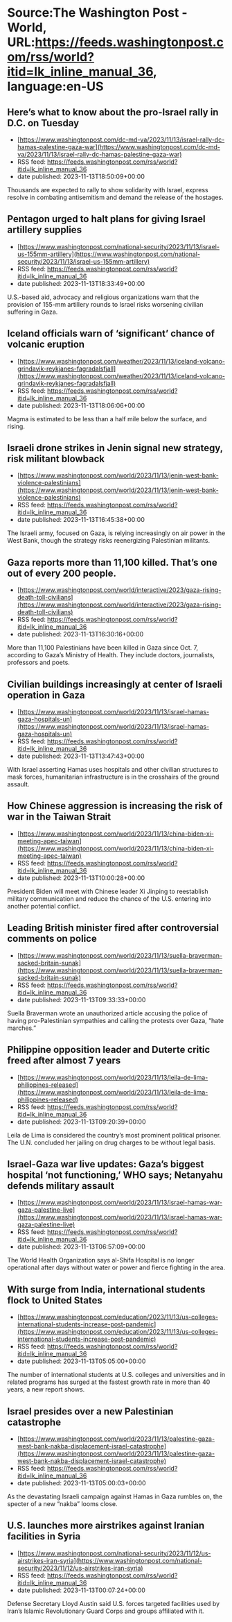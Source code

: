# Source:The Washington Post - World, URL:https://feeds.washingtonpost.com/rss/world?itid=lk_inline_manual_36, language:en-US

## Here’s what to know about the pro-Israel rally in D.C. on Tuesday
 - [https://www.washingtonpost.com/dc-md-va/2023/11/13/israel-rally-dc-hamas-palestine-gaza-war](https://www.washingtonpost.com/dc-md-va/2023/11/13/israel-rally-dc-hamas-palestine-gaza-war)
 - RSS feed: https://feeds.washingtonpost.com/rss/world?itid=lk_inline_manual_36
 - date published: 2023-11-13T18:50:09+00:00

Thousands are expected to rally to show solidarity with Israel, express resolve in combating antisemitism and demand the release of the hostages.

## Pentagon urged to halt plans for giving Israel artillery supplies
 - [https://www.washingtonpost.com/national-security/2023/11/13/israel-us-155mm-artillery](https://www.washingtonpost.com/national-security/2023/11/13/israel-us-155mm-artillery)
 - RSS feed: https://feeds.washingtonpost.com/rss/world?itid=lk_inline_manual_36
 - date published: 2023-11-13T18:33:49+00:00

U.S.-based aid, advocacy and religious organizations warn that the provision of 155-mm artillery rounds to Israel risks worsening civilian suffering in Gaza.

## Iceland officials warn of ‘significant’ chance of volcanic eruption
 - [https://www.washingtonpost.com/weather/2023/11/13/iceland-volcano-grindavik-reykjanes-fagradalsfjall](https://www.washingtonpost.com/weather/2023/11/13/iceland-volcano-grindavik-reykjanes-fagradalsfjall)
 - RSS feed: https://feeds.washingtonpost.com/rss/world?itid=lk_inline_manual_36
 - date published: 2023-11-13T18:06:06+00:00

Magma is estimated to be less than a half mile below the surface, and rising.

## Israeli drone strikes in Jenin signal new strategy, risk militant blowback
 - [https://www.washingtonpost.com/world/2023/11/13/jenin-west-bank-violence-palestinians](https://www.washingtonpost.com/world/2023/11/13/jenin-west-bank-violence-palestinians)
 - RSS feed: https://feeds.washingtonpost.com/rss/world?itid=lk_inline_manual_36
 - date published: 2023-11-13T16:45:38+00:00

The Israeli army, focused on Gaza, is relying increasingly on air power in the West Bank, though the strategy risks reenergizing Palestinian militants.

## Gaza reports more than 11,100 killed. That’s one out of every 200 people.
 - [https://www.washingtonpost.com/world/interactive/2023/gaza-rising-death-toll-civilians](https://www.washingtonpost.com/world/interactive/2023/gaza-rising-death-toll-civilians)
 - RSS feed: https://feeds.washingtonpost.com/rss/world?itid=lk_inline_manual_36
 - date published: 2023-11-13T16:30:16+00:00

More than 11,100 Palestinians have been killed in Gaza since Oct. 7, according to Gaza’s Ministry of Health. They include doctors, journalists, professors and poets.

## Civilian buildings increasingly at center of Israeli operation in Gaza
 - [https://www.washingtonpost.com/world/2023/11/13/israel-hamas-gaza-hospitals-un](https://www.washingtonpost.com/world/2023/11/13/israel-hamas-gaza-hospitals-un)
 - RSS feed: https://feeds.washingtonpost.com/rss/world?itid=lk_inline_manual_36
 - date published: 2023-11-13T13:47:43+00:00

With Israel asserting Hamas uses hospitals and other civilian structures to mask forces, humanitarian infrastructure is in the crosshairs of the ground assault.

## How Chinese aggression is increasing the risk of war in the Taiwan Strait
 - [https://www.washingtonpost.com/world/2023/11/13/china-biden-xi-meeting-apec-taiwan](https://www.washingtonpost.com/world/2023/11/13/china-biden-xi-meeting-apec-taiwan)
 - RSS feed: https://feeds.washingtonpost.com/rss/world?itid=lk_inline_manual_36
 - date published: 2023-11-13T10:00:28+00:00

President Biden will meet with Chinese leader Xi Jinping to reestablish military communication and reduce the chance of the U.S. entering into another potential conflict.

## Leading British minister fired after controversial comments on police
 - [https://www.washingtonpost.com/world/2023/11/13/suella-braverman-sacked-britain-sunak](https://www.washingtonpost.com/world/2023/11/13/suella-braverman-sacked-britain-sunak)
 - RSS feed: https://feeds.washingtonpost.com/rss/world?itid=lk_inline_manual_36
 - date published: 2023-11-13T09:33:33+00:00

Suella Braverman wrote an unauthorized article accusing the police of having pro-Palestinian sympathies and calling the protests over Gaza, “hate marches.”

## Philippine opposition leader and Duterte critic freed after almost 7 years
 - [https://www.washingtonpost.com/world/2023/11/13/leila-de-lima-philippines-released](https://www.washingtonpost.com/world/2023/11/13/leila-de-lima-philippines-released)
 - RSS feed: https://feeds.washingtonpost.com/rss/world?itid=lk_inline_manual_36
 - date published: 2023-11-13T09:20:39+00:00

Leila de Lima is considered the country’s most prominent political prisoner. The U.N. concluded her jailing on drug charges to be without legal basis.

## Israel-Gaza war live updates: Gaza’s biggest hospital ‘not functioning,’ WHO says; Netanyahu defends military assault
 - [https://www.washingtonpost.com/world/2023/11/13/israel-hamas-war-gaza-palestine-live](https://www.washingtonpost.com/world/2023/11/13/israel-hamas-war-gaza-palestine-live)
 - RSS feed: https://feeds.washingtonpost.com/rss/world?itid=lk_inline_manual_36
 - date published: 2023-11-13T06:57:09+00:00

The World Health Organization says al-Shifa Hospital is no longer operational after days without water or power and fierce fighting in the area.

## With surge from India, international students flock to United States
 - [https://www.washingtonpost.com/education/2023/11/13/us-colleges-international-students-increase-post-pandemic](https://www.washingtonpost.com/education/2023/11/13/us-colleges-international-students-increase-post-pandemic)
 - RSS feed: https://feeds.washingtonpost.com/rss/world?itid=lk_inline_manual_36
 - date published: 2023-11-13T05:05:00+00:00

The number of international students at U.S. colleges and universities and in related programs has surged at the fastest growth rate in more than 40 years, a new report shows.

## Israel presides over a new Palestinian catastrophe
 - [https://www.washingtonpost.com/world/2023/11/13/palestine-gaza-west-bank-nakba-displacement-israel-catastrophe](https://www.washingtonpost.com/world/2023/11/13/palestine-gaza-west-bank-nakba-displacement-israel-catastrophe)
 - RSS feed: https://feeds.washingtonpost.com/rss/world?itid=lk_inline_manual_36
 - date published: 2023-11-13T05:00:03+00:00

As the devastating Israeli campaign against Hamas in Gaza rumbles on, the specter of a new “nakba” looms close.

## U.S. launches more airstrikes against Iranian facilities in Syria
 - [https://www.washingtonpost.com/national-security/2023/11/12/us-airstrikes-iran-syria](https://www.washingtonpost.com/national-security/2023/11/12/us-airstrikes-iran-syria)
 - RSS feed: https://feeds.washingtonpost.com/rss/world?itid=lk_inline_manual_36
 - date published: 2023-11-13T00:07:24+00:00

Defense Secretary Lloyd Austin said U.S. forces targeted facilities used by Iran’s Islamic Revolutionary Guard Corps and groups affiliated with it.


